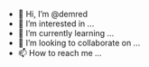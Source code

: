 - 👋 Hi, I’m @demred
- 👀 I’m interested in ...
- 🌱 I’m currently learning ...
- 💞️ I’m looking to collaborate on ...
- 📫 How to reach me ...

<!---
demred/demred is a ✨ special ✨ repository because its `README.md` (this file) appears on your GitHub profile.
You can click the Preview link to take a look at your changes.
--->
